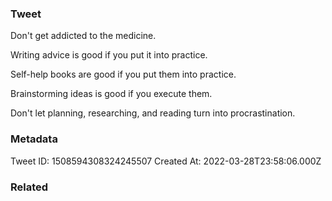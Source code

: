 ### Tweet
Don't get addicted to the medicine. 

Writing advice is good if you put it into practice.

Self-help books are good if you put them into practice.

Brainstorming ideas is good if you execute them.

Don't let planning, researching, and reading turn into procrastination.

### Metadata
Tweet ID: 1508594308324245507
Created At: 2022-03-28T23:58:06.000Z

### Related

